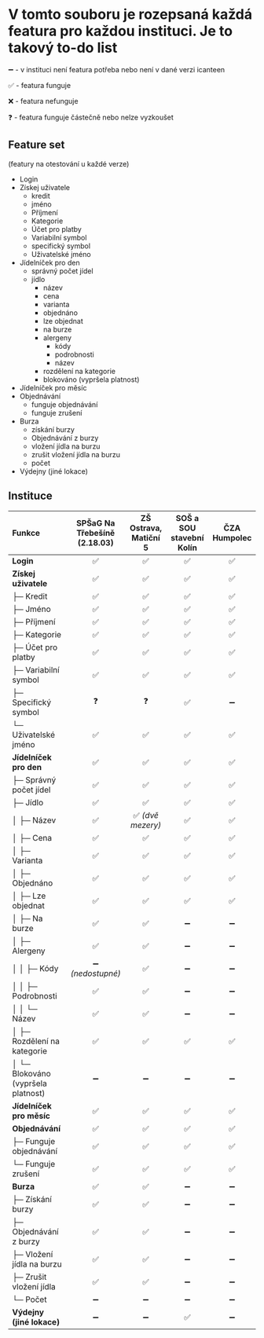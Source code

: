 # V tomto souboru je rozepsaná každá featura pro každou instituci. Je to takový to-do list

➖ - v instituci není featura potřeba nebo není v dané verzi icanteen

✅ - featura funguje

❌ - featura nefunguje

❓ - featura funguje částečně nebo nelze vyzkoušet

## Feature set

(featury na otestování u každé verze)

- Login
- Získej uživatele
  - kredit
  - jméno
  - Příjmení
  - Kategorie
  - Účet pro platby
  - Variabilní symbol
  - specifický symbol
  - Uživatelské jméno
- Jídelníček pro den
  - správný počet jídel
  - jídlo
    - název
    - cena
    - varianta
    - objednáno
    - lze objednat
    - na burze
    - alergeny
      - kódy
      - podrobnosti
      - název
    - rozdělení na kategorie
    - blokováno (vypršela platnost)
- Jídelníček pro měsíc
- Objednávání
  - funguje objednávání
  - funguje zrušení
- Burza
  - získání burzy
  - Objednávání z burzy
  - vložení jídla na burzu
  - zrušit vložení jídla na burzu
  - počet
- Výdejny (jiné lokace)

## Instituce

| Funkce                             | SPŠaG Na Třebešíně (2.18.03) | ZŠ Ostrava, Matiční 5 | SOŠ a SOU stavební Kolín | ČZA Humpolec |
| :--------------------------------- | :--------------------------: | :-------------------: | :----------------------: | :----------: |
| **Login**                          |              ✅              |          ✅           |            ✅            |      ✅      |
| **Získej uživatele**               |              ✅              |          ✅           |            ✅            |      ✅      |
| ├─ Kredit                          |              ✅              |          ✅           |            ✅            |      ✅      |
| ├─ Jméno                           |              ✅              |          ✅           |            ✅            |      ✅      |
| ├─ Příjmení                        |              ✅              |          ✅           |            ✅            |      ✅      |
| ├─ Kategorie                       |              ✅              |          ✅           |            ✅            |      ✅      |
| ├─ Účet pro platby                 |              ✅              |          ✅           |            ✅            |      ✅      |
| ├─ Variabilní symbol               |              ✅              |          ✅           |            ✅            |      ✅      |
| ├─ Specifický symbol               |              ❓              |          ❓           |            ✅            |      ➖      |
| └─ Uživatelské jméno               |              ✅              |          ✅           |            ✅            |      ✅      |
| **Jídelníček pro den**             |              ✅              |          ✅           |            ✅            |      ✅      |
| ├─ Správný počet jídel             |              ✅              |          ✅           |            ✅            |      ✅      |
| ├─ Jídlo                           |              ✅              |          ✅           |            ✅            |      ✅      |
| │ ├─ Název                         |              ✅              |   ✅ _(dvě mezery)_   |            ✅            |      ✅      |
| │ ├─ Cena                          |              ✅              |          ✅           |            ✅            |      ✅      |
| │ ├─ Varianta                      |              ✅              |          ✅           |            ✅            |      ✅      |
| │ ├─ Objednáno                     |              ✅              |          ✅           |            ✅            |      ✅      |
| │ ├─ Lze objednat                  |              ✅              |          ✅           |            ✅            |      ✅      |
| │ ├─ Na burze                      |              ✅              |          ✅           |            ➖            |      ➖      |
| │ ├─ Alergeny                      |              ✅              |          ✅           |            ➖            |      ➖      |
| │ │ ├─ Kódy                        |      ➖ _(nedostupné)_       |          ✅           |            ➖            |      ➖      |
| │ │ ├─ Podrobnosti                 |              ✅              |          ✅           |            ➖            |      ➖      |
| │ │ └─ Název                       |              ✅              |          ✅           |            ➖            |      ➖      |
| │ ├─ Rozdělení na kategorie        |              ✅              |          ✅           |            ✅            |      ✅      |
| │ └─ Blokováno (vypršela platnost) |              ➖              |          ➖           |            ➖            |      ➖      |
| **Jídelníček pro měsíc**           |              ✅              |          ✅           |            ✅            |      ✅      |
| **Objednávání**                    |              ✅              |          ✅           |            ✅            |      ✅      |
| ├─ Funguje objednávání             |              ✅              |          ✅           |            ✅            |      ✅      |
| └─ Funguje zrušení                 |              ✅              |          ✅           |            ✅            |      ✅      |
| **Burza**                          |              ✅              |          ✅           |            ➖            |      ➖      |
| ├─ Získání burzy                   |              ✅              |          ✅           |            ➖            |      ➖      |
| ├─ Objednávání z burzy             |              ✅              |          ✅           |            ➖            |      ➖      |
| ├─ Vložení jídla na burzu          |              ✅              |          ✅           |            ➖            |      ➖      |
| ├─ Zrušit vložení jídla            |              ✅              |          ✅           |            ➖            |      ➖      |
| └─ Počet                           |              ➖              |          ➖           |            ➖            |      ➖      |
| **Výdejny (jiné lokace)**          |              ➖              |          ➖           |            ✅            |      ➖      |
